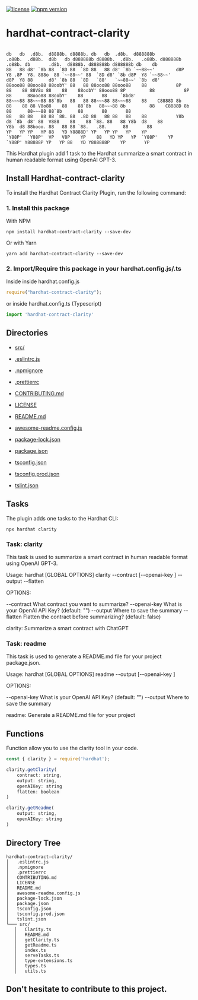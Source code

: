 
[![license](https://img.shields.io/github/license/jamesisaac/react-native-background-task.svg)](https://opensource.org/licenses/MIT)
[![npm version](https://badge.fury.io/js/hardhat-contract-clarity.svg)](https://badge.fury.io/js/hardhat-contract-clarity)

# hardhat-contract-clarity

```

db   db  .d8b.  d8888b. d8888b. db   db  .d8b.  d888888b         .o88b.  .d88b.  d8b   db d888888b d8888b.  .d8b.   .o88b. d888888b         .o88b. db       .d8b.  d8888b. d888888b d888888b db    db 
88   88 d8' `8b 88  `8D 88  `8D 88   88 d8' `8b `~~88~~'        d8P  Y8 .8P  Y8. 888o  88 `~~88~~' 88  `8D d8' `8b d8P  Y8 `~~88~~'        d8P  Y8 88      d8' `8b 88  `8D   `88'   `~~88~~' `8b  d8' 
88ooo88 88ooo88 88oobY' 88   88 88ooo88 88ooo88    88           8P      88    88 88V8o 88    88    88oobY' 88ooo88 8P         88           8P      88      88ooo88 88oobY'    88       88     `8bd8'  
88~~~88 88~~~88 88`8b   88   88 88~~~88 88~~~88    88    C8888D 8b      88    88 88 V8o88    88    88`8b   88~~~88 8b         88    C8888D 8b      88      88~~~88 88`8b      88       88       88    
88   88 88   88 88 `88. 88  .8D 88   88 88   88    88           Y8b  d8 `8b  d8' 88  V888    88    88 `88. 88   88 Y8b  d8    88           Y8b  d8 88booo. 88   88 88 `88.   .88.      88       88    
YP   YP YP   YP 88   YD Y8888D' YP   YP YP   YP    YP            `Y88P'  `Y88P'  VP   V8P    YP    88   YD YP   YP  `Y88P'    YP            `Y88P' Y88888P YP   YP 88   YD Y888888P    YP       YP    

```

This Hardhat plugin add 1 task to the Hardhat summarize a smart contract in human readable format using OpenAI GPT-3.

## Install Hardhat-contract-clarity

To install the Hardhat Contract Clarity Plugin, run the following command:

### 1. Install this package

With NPM

```shell
npm install hardhat-contract-clarity --save-dev
```

Or with Yarn

```shell
yarn add hardhat-contract-clarity --save-dev
```

### 2. Import/Require this package in your hardhat.config.js/.ts

Inside inside hardhat.config.js

```js
require("hardhat-contract-clarity");
```

or inside hardhat.config.ts (Typescript)

```ts
import 'hardhat-contract-clarity'
```

## Directories
 - [src/](./src/)

 - [.eslintrc.js](./.eslintrc.js)
 - [.npmignore](./.npmignore)
 - [.prettierrc](./.prettierrc)
 - [CONTRIBUTING.md](./CONTRIBUTING.md)
 - [LICENSE](./LICENSE)
 - [README.md](./README.md)
 - [awesome-readme.config.js](./awesome-readme.config.js)
 - [package-lock.json](./package-lock.json)
 - [package.json](./package.json)
 - [tsconfig.json](./tsconfig.json)
 - [tsconfig.prod.json](./tsconfig.prod.json)
 - [tslint.json](./tslint.json)


    

## Tasks

The plugin adds one tasks to the Hardhat CLI:

```shell
npx hardhat clarity
```

### Task: clarity

This task is used to summarize a smart contract in human readable format using OpenAI GPT-3.

Usage: hardhat [GLOBAL OPTIONS] clarity --contract <STRING> [--openai-key <STRING>] --output <STRING> --flatten <BOOLEAN>

OPTIONS:

  --contract    What contract you want to summarize? 
  --openai-key  What is your OpenAI API Key? (default: "")
  --output      Where to save the summary 
  --flatten     Flatten the contract before summarizing? (default: false)

clarity: Summarize a smart contract with ChatGPT

### Task: readme

This task is used to generate a README.md file for your project package.json.

Usage: hardhat [GLOBAL OPTIONS] readme --output <STRING> [--openai-key <STRING>]

OPTIONS:

  --openai-key  What is your OpenAI API Key? (default: "")
  --output      Where to save the summary 

readme: Generate a README.md file for your project

## Functions

Function allow you to use the clarity tool in your code.

```js
const { clarity } = require('hardhat');

clarity.getClarity(
    contract: string,
    output: string,
    openAIKey: string
    flatten: boolean
)

clarity.getReadme(
    output: string,
    openAIKey: string
)
```

## Directory Tree
```
hardhat-contract-clarity/
│   .eslintrc.js
│   .npmignore
│   .prettierrc
│   CONTRIBUTING.md
│   LICENSE
│   README.md
│   awesome-readme.config.js
│   package-lock.json
│   package.json
│   tsconfig.json
│   tsconfig.prod.json
│   tslint.json
└─── src/
   │   Clarity.ts
   │   README.md
   │   getClarity.ts
   │   getReadme.ts
   │   index.ts
   │   serveTasks.ts
   │   type-extensions.ts
   │   types.ts
   │   utils.ts
```
## Don't hesitate to contribute to this project.
